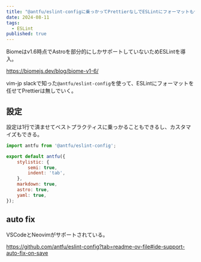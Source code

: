 ```yaml
---
title: "@antfu/eslint-configに乗っかってPrettierなしでESLintにフォーマットも任せる"
date: 2024-08-11
tags:
  - ESLint
published: true
---
```

Biomeはv1.6時点でAstroを部分的にしかサポートしていないためESLintを導入。

https://biomejs.dev/blog/biome-v1-6/

vim-jp slackで知った`@antfu/eslint-config`を使って、ESLintにフォーマットを任せてPrettierは無しでいく。

## 設定

設定は1行で済ませてベストプラクティスに乗っかることもできるし、カスタマイズもできる。

```js:eslint.config.mjs
import antfu from '@antfu/eslint-config';

export default antfu({
	stylistic: {
		semi: true,
		indent: 'tab',
	},
	markdown: true,
	astro: true,
	yaml: true,
});
```

## auto fix

VSCodeとNeovimがサポートされている。

https://github.com/antfu/eslint-config?tab=readme-ov-file#ide-support-auto-fix-on-save
